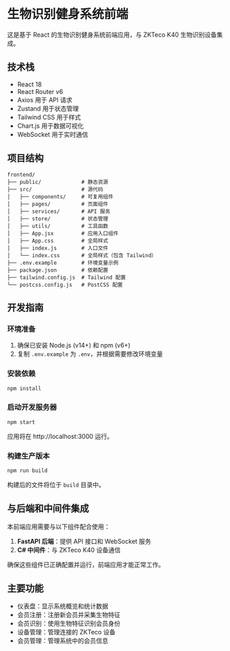 # 生物识别健身系统前端

这是基于 React 的生物识别健身系统前端应用，与 ZKTeco K40 生物识别设备集成。

## 技术栈

- React 18
- React Router v6
- Axios 用于 API 请求
- Zustand 用于状态管理
- Tailwind CSS 用于样式
- Chart.js 用于数据可视化
- WebSocket 用于实时通信

## 项目结构

```
frontend/
├── public/             # 静态资源
├── src/                # 源代码
│   ├── components/     # 可复用组件
│   ├── pages/          # 页面组件
│   ├── services/       # API 服务
│   ├── store/          # 状态管理
│   ├── utils/          # 工具函数
│   ├── App.jsx         # 应用入口组件
│   ├── App.css         # 全局样式
│   ├── index.js        # 入口文件
│   └── index.css       # 全局样式（包含 Tailwind）
├── .env.example        # 环境变量示例
├── package.json        # 依赖配置
├── tailwind.config.js  # Tailwind 配置
└── postcss.config.js   # PostCSS 配置
```

## 开发指南

### 环境准备

1. 确保已安装 Node.js (v14+) 和 npm (v6+)
2. 复制 `.env.example` 为 `.env`，并根据需要修改环境变量

### 安装依赖

```bash
npm install
```

### 启动开发服务器

```bash
npm start
```

应用将在 http://localhost:3000 运行。

### 构建生产版本

```bash
npm run build
```

构建后的文件将位于 `build` 目录中。

## 与后端和中间件集成

本前端应用需要与以下组件配合使用：

1. **FastAPI 后端**：提供 API 接口和 WebSocket 服务
2. **C# 中间件**：与 ZKTeco K40 设备通信

确保这些组件已正确配置并运行，前端应用才能正常工作。

## 主要功能

- 仪表盘：显示系统概览和统计数据
- 会员注册：注册新会员并采集生物特征
- 会员识别：使用生物特征识别会员身份
- 设备管理：管理连接的 ZKTeco 设备
- 会员管理：管理系统中的会员信息

